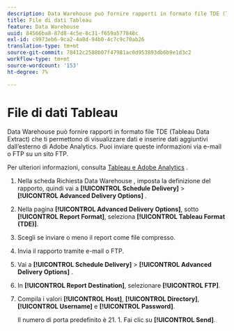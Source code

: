 ```yaml
---
description: Data Warehouse può fornire rapporti in formato file TDE (Tableau Data Extract) che ti permettono di visualizzare dati e inserire dati aggiuntivi dall’esterno di Adobe Analytics. Puoi inviare queste informazioni via e-mail o FTP su un sito FTP.
title: File di dati Tableau
feature: Data Warehouse
uuid: 84566ba8-87d8-4c5e-8c31-f659a577848c
exl-id: c9973eb6-9ca2-4a8d-94b0-4c7c9c70ab26
translation-type: tm+mt
source-git-commit: 78412c2588b07f47981ac0d953893db6b9e1d3c2
workflow-type: tm+mt
source-wordcount: '153'
ht-degree: 7%

---
```


# File di dati Tableau

Data Warehouse può fornire rapporti in formato file TDE (Tableau Data Extract) che ti permettono di visualizzare dati e inserire dati aggiuntivi dall’esterno di Adobe Analytics. Puoi inviare queste informazioni via e-mail o FTP su un sito FTP.

Per ulteriori informazioni, consulta [Tableau e Adobe Analytics](https://www.tableausoftware.com/about/blog/2014/3/tableau-and-adobe-analytics-digital-marketing-gets-even-more-awesome-29491) .

1. Nella scheda Richiesta Data Warehouse , imposta la definizione del rapporto, quindi vai a **[!UICONTROL Schedule Delivery]** > **[!UICONTROL Advanced Delivery Options]** .
1. Nella pagina **[!UICONTROL Advanced Delivery Options]**, sotto **[!UICONTROL Report Format]**, seleziona **[!UICONTROL Tableau Format (TDE)]**.
1. Scegli se inviare o meno il report come file compresso.
1. Invia il rapporto tramite e-mail o FTP.

1. Vai a **[!UICONTROL Schedule Delivery]** > **[!UICONTROL Advanced Delivery Options]** .
1. In **[!UICONTROL Report Destination]**, selezionare **[!UICONTROL FTP]**.
1. Compila i valori **[!UICONTROL Host]**, **[!UICONTROL Directory]**, **[!UICONTROL Username]** e **[!UICONTROL Password]**.

   Il numero di porta predefinito è 21. 1. Fai clic su **[!UICONTROL Send]**.
